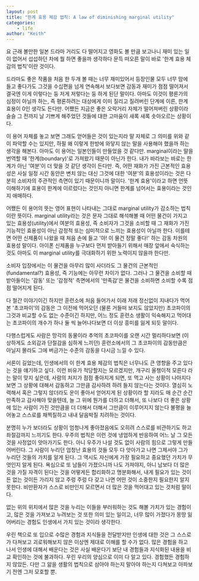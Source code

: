 ```yaml
---
layout: post
title: "한계 효용 체감 법칙: A law of diminishing marginal utility"
categories:
    - life
author: "Keith"
---
```


요 근래 볼만한 일본 드라마 거리도 다 떨어지고 영화도 볼 만큼 보고나니 재미 있는 일이 없어서 섭섭하던 차에 뭘 하면 좋을까 생각하다 문득 떠오른 말이 바로 '한계 효용 체감의 법칙'이란 것이다.

드라마도 좋은 작품을 처음 한 두개 볼 때는 너무 재미있어서 등장인물 모두 너무 맘에 들고 좋다가도 그것을 수십편을 넘게 연속해서 보다보면 감동과 재미가 점점 떨어져서 결국엔 이게 이렇다는 둥 저게 저렇다는 둥 하게 된단 말이다. 아마도 이것이 평론가의 심정이 아닐까 하는, 즉 평론하려는 대상에게 이미 질리고 질려버린 단계에 이른, 한계 효용이 0인 생각도 든다만. 어쨌든 지금은 좋은 오락거리 자체가 떨어져버린 상황이라 슬슬 그 전까지 날 기쁘게 해주었던 것들에 대한 고마움이 새록 새록 솟아오르는 상황이다. 

이 용어 자체를 놓고 보면 그래도 얻어들은 것이 있는지라 말 자체로 그 의미를 위와 같이 파악할 수는 있지만, 하필 왜 이렇게 한방에 와닿지 않는 말을 사용해야 했을까 하는 생각을 해본다. 아마도 이 용어는 일본인들이 만들었을 것 같다만. marginal이라는 말을 번역할 때 '한계(boundary)'로 가져왔기 때문이 아닌가 한다. 내가 바라보는 바로는 한계가 아닌 '여분'이 더 맞을 것 같단 생각이 든다만. 즉, 어떤 재화가 가진 근본적인 효용성은 사실 일정 시간 동안은 변치 않는 대신 그것에 대한 '여분'의 효용성이라는 것은 다분히 소비자의 주관적인 측면이 있기 때문이니까 말이다. '한계 효용'이라고 하면 언뜻 이해하기에 효용이 한계에 이르렀다는 것인지 아니면 한계를 넘어서는 효용이라는 것인지 애매하다.

어쨌든 이 용어의 뜻는 영어 표현이 나타내는 그대로 marginal utility가 감소하는 법칙이란 뜻이다. marginal utility라는 것은 문자 그대로 해석해볼 때 어떤 물건이 가지고 있는 효용성(utility)에서 여분의 효용성, 즉 소비자가 그것을 소비할 때 그 재화가 가진 기능적인 효용성이 아닌 감정적 또는 심미적으로 느끼는 효용성이 아닐까 한다. 이를테면 어떤 신제품이 나왔을 때 처음 손에 들고 '아! 이 물건 정말 좋다!' 하는 감동 차원의 효용성 말이다. 아이폰 신제품을 누구보다 먼저 받아들기 위해서 매장 앞에서 숙식하는 것도 아마도 이 marginal utility를 극대화하기 위한 노력이지 않을까 한다만.

소비자 입장에서는 이 물건을 아무리 많이 사더라도 그 물건의 근본적인(fundamental?) 효용성, 즉 기능에는 아무런 차이가 없다. 그러나 그 물건을 소비할 때 받아들이는 '감동' 또는 '감정적' 측면에서의 '만족감'은 물건을 소비하면 소비할 수록 점점 떨어지게 된다.

다 철간 이야기이긴 하지만 훈련소에 처음 들어가서 이래 저래 정신없이 지내다가 먹어본 '초코파이'의 감동은 그 이전에 먹어오던 (물론 거들떠 보지도 않았지만) 초코파이의 그것과 비교할 수도 없는 수준이긴 하지만, 어느 정도 훈련소 생활이 익숙해지고 먹어대는 초코파이의 개수가 하나 둘 씩 늘어나다보면 더 이상 흥미를 잃게 되듯 말이다.

다행스럽게도 사람은 망각의 동물이라 추억의 초코파이를 오랜 시간 멀리하다보면 (이상하게도 소외감과 단절감을 심하게 느끼던) 훈련소에서의 그 초코파이의 감동만큼은 아닐지 몰라도 그에 버금가는 수준의 감동을 다시금 느낄 수 있다. 

서론이 길었는데, 인생에서의 이 한계 효용 체감의 법칙은 너무나도 큰 영향을 주고 있다는 것을 얘기하고 싶다. 이런 비유가 적당할지는 모르겠지만, 개구리 올챙이적 모른다 라는 말이 맞지 싶은데, 사람의 처지가 점점 좋아지게 되면, 또 먹고 사는 상황이 나아지다보면 그 상황에 대해서 감동하고 그만큼 감사하려 하려 들지 않는다는 것이다. 열심히 노력해서 혹은 그렇지 않더라도 운이 좋아서 얻어지게 된 상황이라 할 지라도 매 순간 순간 만족하고 감사해야 맞을텐데, 늘 그 위에 뭔가를 더하고 더해서, 또 나보다 더 좋은 상황에 있는 사람이 가진 것만큼을 더 더해서 더해서 그만큼이 이루어지지 않는다 불평을 늘어놓고 스스로를 채찍질하고 내내 달음박질 치려하는 것이다.

분명히 누가 보더라도 상황이 엄청나게 좋아졌음에도 오히려 스스로를 비관하기도 하고 좌절감까지 느끼기도 한다. 우주의 법칙은 이런 것에 냉엄하게 반응하여 어느 날 그 모든 것을 사정없이 앗아가기도 한다. 아니 우주가 나설 것도 없이 사람의 힘으로 그렇게 만들어버린다. 그 사람이 누리던 엄청난 효용의 것들 모두 다 앗아가고 나면 그제서야 그가 누리던 것들의 가치를 알게 된다. 그 역시도 자신에게 가장 필요하고 중요했던 가치가 무엇인지 알게 된다. 욕심으로 또 남들이 가졌으니까 나도 가져야지, 아니 남보다 더 많은 것을 가질 자격이 된다는 것을 어떻게든 합리화하고 명분화해서, 내게 필요가 있는 것이든 없는 것이든 가리지 않고 주렁 주렁 다 갖고 나면 어떤 것이 소중한지 필요한지 알지 못한다. 비만환자가 스스로 비만인지 모르면서 더 많은 것을 먹어대고 있는 것처럼 말이다.

없는 위의 위치에서 많은 것을 누리는 이들을 부러워하는 것도 해볼 가치가 있는 경험이고, 많은 것을 가져보고 누려보는 것 또한 의미 있는 일이고, 너무 많이 가졌다가 몽땅 잃어버리는 경험도 인생에서 가치 있는 것이라 생각한다. 

우린 책으로 또 입으로 수많은 경험과 지식들을 전달받지만 인생에 대한 것은 그 스스로가 다쳐보고 괴로워해보지 않은 이상엔 제대로 이해를 할 수가 없다. 많은 경험을 하고 나서 인생에 대해서 배운다는 것은 사실 배운다기 보단 내 경험들과 지식화된 내용을 비교 확인하는 것에 불과하다. 우린 우리의 양심으로 이미 다 알고 있다. 경험했든 경험하지 않았든. 다만 그 앎을 생활의 법칙으로 삼아야 하는지 말아야 하는지 다쳐보고 아파보기 전엔 그저 모호할 뿐.